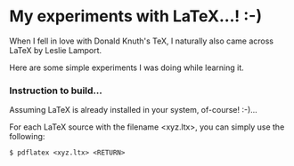 # My experiments with LaTeX...! :-)

When I fell in love with Donald Knuth's TeX, I naturally also came across LaTeX by Leslie Lamport.

Here are some simple experiments I was doing while learning it.

### Instruction to build...

Assuming LaTeX is already installed in your system, of-course! :-)...

For each LaTeX source with the filename <xyz.ltx>, you can simply use the following: 

``` shell
$ pdflatex <xyz.ltx> <RETURN>
```
